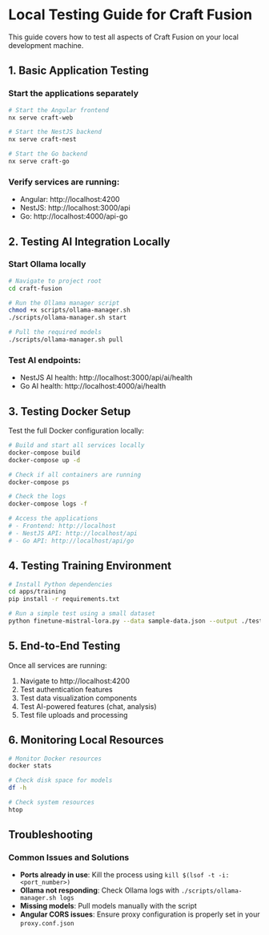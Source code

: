 # Local Testing Guide for Craft Fusion

This guide covers how to test all aspects of Craft Fusion on your local development machine.

## 1. Basic Application Testing

### Start the applications separately
```bash
# Start the Angular frontend
nx serve craft-web

# Start the NestJS backend
nx serve craft-nest

# Start the Go backend
nx serve craft-go
```

### Verify services are running:
- Angular: http://localhost:4200
- NestJS: http://localhost:3000/api
- Go: http://localhost:4000/api-go

## 2. Testing AI Integration Locally

### Start Ollama locally
```bash
# Navigate to project root
cd craft-fusion

# Run the Ollama manager script
chmod +x scripts/ollama-manager.sh
./scripts/ollama-manager.sh start

# Pull the required models
./scripts/ollama-manager.sh pull
```

### Test AI endpoints:
- NestJS AI health: http://localhost:3000/api/ai/health
- Go AI health: http://localhost:4000/ai/health

## 3. Testing Docker Setup

Test the full Docker configuration locally:

```bash
# Build and start all services locally
docker-compose build
docker-compose up -d

# Check if all containers are running
docker-compose ps

# Check the logs
docker-compose logs -f

# Access the applications
# - Frontend: http://localhost
# - NestJS API: http://localhost/api
# - Go API: http://localhost/api/go
```

## 4. Testing Training Environment

```bash
# Install Python dependencies
cd apps/training
pip install -r requirements.txt

# Run a simple test using a small dataset
python finetune-mistral-lora.py --data sample-data.json --output ./test-output --epochs 1
```

## 5. End-to-End Testing

Once all services are running:

1. Navigate to http://localhost:4200
2. Test authentication features
3. Test data visualization components
4. Test AI-powered features (chat, analysis)
5. Test file uploads and processing

## 6. Monitoring Local Resources

```bash
# Monitor Docker resources
docker stats

# Check disk space for models
df -h

# Check system resources
htop
```

## Troubleshooting

### Common Issues and Solutions

- **Ports already in use**: Kill the process using `kill $(lsof -t -i:<port_number>)`
- **Ollama not responding**: Check Ollama logs with `./scripts/ollama-manager.sh logs`
- **Missing models**: Pull models manually with the script
- **Angular CORS issues**: Ensure proxy configuration is properly set in your `proxy.conf.json`